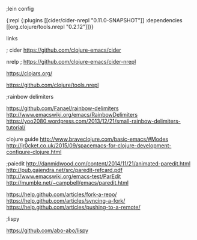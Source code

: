 
;lein config

{:repl {:plugins [[cider/cider-nrepl "0.11.0-SNAPSHOT"]]
  :dependencies [[org.clojure/tools.nrepl "0.2.12"]]}}


links


; cider
 https://github.com/clojure-emacs/cider
 
nrelp
;
https://github.com/clojure-emacs/cider-nrepl


https://clojars.org/


https://github.com/clojure/tools.nrepl

;rainbow delimiters

https://github.com/Fanael/rainbow-delimiters
http://www.emacswiki.org/emacs/RainbowDelimiters
https://yoo2080.wordpress.com/2013/12/21/small-rainbow-delimiters-tutorial/



clojure guide
http://www.braveclojure.com/basic-emacs/#Modes
http://jr0cket.co.uk/2015/09/spacemacs-for-clojure-development-configure-clojure.html


;paiedit
http://danmidwood.com/content/2014/11/21/animated-paredit.html
http://pub.gajendra.net/src/paredit-refcard.pdf
http://www.emacswiki.org/emacs-test/ParEdit
http://mumble.net/~campbell/emacs/paredit.html


https://help.github.com/articles/fork-a-repo/
https://help.github.com/articles/syncing-a-fork/
https://help.github.com/articles/pushing-to-a-remote/

;lispy

https://github.com/abo-abo/lispy